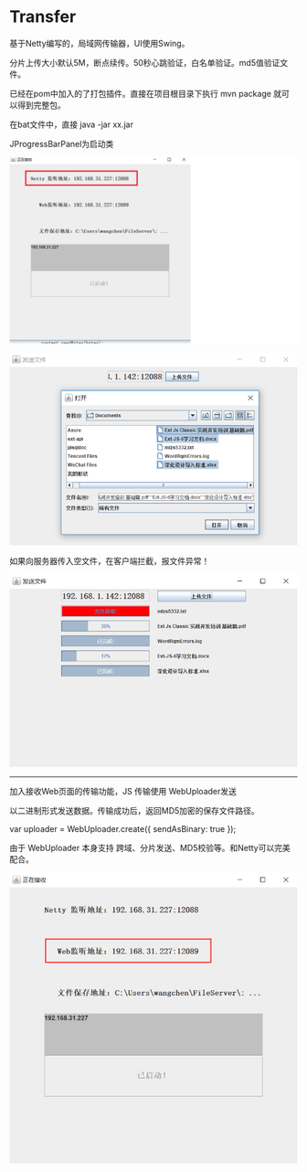 # Transfer
基于Netty编写的，局域网传输器，UI使用Swing。

分片上传大小默认5M，断点续传。50秒心跳验证，白名单验证。md5值验证文件。

已经在pom中加入的了打包插件。直接在项目根目录下执行 mvn package 就可以得到完整包。

在bat文件中，直接 java -jar xx.jar

JProgressBarPanel为启动类

![image](https://github.com/18920522006/Transfer/blob/master/src/main/resources/image/发布服务.png)

![image](https://github.com/18920522006/Transfer/blob/master/src/main/resources/image/上传.png)

如果向服务器传入空文件，在客户端拦截，报文件异常！

![image](https://github.com/18920522006/Transfer/blob/master/src/main/resources/image/上传进度.png)

***************************************************************************************************

加入接收Web页面的传输功能，JS 传输使用 WebUploader发送

以二进制形式发送数据。传输成功后，返回MD5加密的保存文件路径。

var uploader = WebUploader.create({
    sendAsBinary: true
});

由于 WebUploader 本身支持 跨域、分片发送、MD5校验等。和Netty可以完美配合。

![image](https://github.com/18920522006/Transfer/blob/master/src/main/resources/image/Web接收.png)

